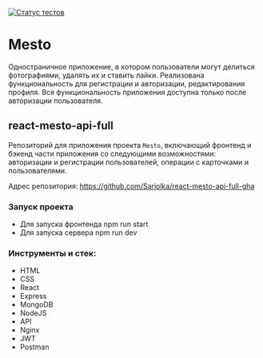 [![Статус тестов](../../actions/workflows/tests.yml/badge.svg)](../../actions/workflows/tests.yml)

# Mesto  
Одностраничное приложение, в котором пользователи могут делиться фотографиями, удалять их и ставить лайки. Реализована функциональность для регистрации и авторизации, редактирования профиля. Вся функциональность приложения доступна только после авторизации пользователя.

## react-mesto-api-full
Репозиторий для приложения проекта `Mesto`, включающий фронтенд и бэкенд части приложения со следующими возможностями: авторизации и регистрации пользователей, операции с карточками и пользователями. 


Адрес репозитория: https://github.com/Sariolka/react-mesto-api-full-gha

### Запуск проекта  
* Для запуска фронтенда npm run start
* Для запуска сервера npm run dev

### Инструменты и стек: 
* HTML  
* CSS  
* React  
* Express  
* MongoDB  
* NodeJS  
* API   
* Nginx  
* JWT  
* Postman 
